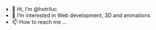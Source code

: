 - 👋 Hi, I’m @hotriluc
- 👀 I’m interested in Web development, 3D and animations
- 📫 How to reach me ...

<!---
hotriluc/hotriluc is a ✨ special ✨ repository because its `README.md` (this file) appears on your GitHub profile.
You can click the Preview link to take a look at your changes.
--->
